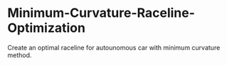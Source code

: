 # Minimum-Curvature-Raceline-Optimization
Create an optimal raceline for autounomous car with minimum curvature method.
